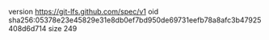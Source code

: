 version https://git-lfs.github.com/spec/v1
oid sha256:05378e23e45829e31e8db0ef7bd950de69731eefb78a8afc3b47925408d6d714
size 249
